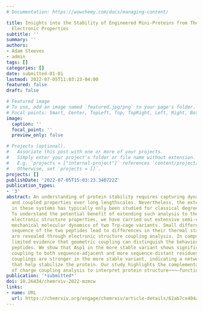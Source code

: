 ```yaml
---
# Documentation: https://wowchemy.com/docs/managing-content/

title: Insights into the Stability of Engineered Mini-Proteins from Their Dynamic
  Electronic Properties
subtitle: ''
summary: ''
authors:
- Adam Steeves
- admin
tags: []
categories: []
date: submitted-01-01
lastmod: 2022-07-05T11:03:23-04:00
featured: false
draft: false

# Featured image
# To use, add an image named `featured.jpg/png` to your page's folder.
# Focal points: Smart, Center, TopLeft, Top, TopRight, Left, Right, BottomLeft, Bottom, BottomRight.
image:
  caption: ''
  focal_point: ''
  preview_only: false

# Projects (optional).
#   Associate this post with one or more of your projects.
#   Simply enter your project's folder or file name without extension.
#   E.g. `projects = ["internal-project"]` references `content/project/deep-learning/index.md`.
#   Otherwise, set `projects = []`.
projects: []
publishDate: '2022-07-05T15:03:23.340722Z'
publication_types:
- '3'
abstract: An understanding of protein stability requires capturing dynamic rearrangements
  and coupled properties over long lengthscales. Nevertheless, the extent of coupling
  in these systems has typically only been studied for classical degrees of freedom.
  To understand the potential benefit of extending such analysis to the coupling of
  electronic structure properties, we have carried out extensive semi-empirical quantum
  mechanical molecular dynamics of two Trp-cage variants. Small differences in the
  sequence of the two peptides lead to differences in their thermal stability that
  are revealed through electronic structure coupling analysis. In comparison, we find
  limited evidence that geometric coupling can distinguish the behavior of the two
  peptides. We show that Asp1 in the more stable variant shows significantly enhanced
  coupling to both sequence-adjacent and more sequence-distant residues. Non-nearest-neighbor
  couplings are stronger in the more stable variant, indicating a network of residues
  that help stabilize the protein. Our study highlights the complementary benefit
  of charge coupling analysis to interpret protein structure¬¬¬–function relationships.
publication: '*submitted*'
doi: 10.26434/chemrxiv-2022-mzmcw
links:
- name: URL
  url: https://chemrxiv.org/engage/chemrxiv/article-details/62ab7ce404a3a956f9495494
---
```

